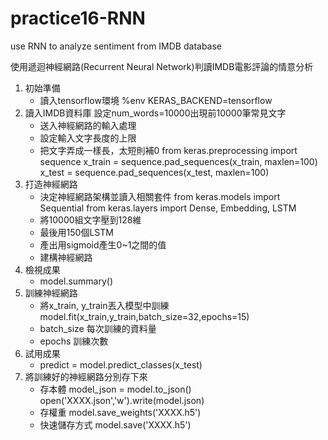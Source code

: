 # practice16-RNN
use RNN to analyze sentiment from IMDB database

使用遞迴神經網路(Recurrent Neural Network)判讀IMDB電影評論的情意分析
1. 初始準備 
   - 讀入tensorflow環境
        %env KERAS_BACKEND=tensorflow
2. 讀入IMDB資料庫
        設定num_words=10000出現前10000筆常見文字
   - 送入神經網路的輸入處理
   - 設定輸入文字長度的上限
   - 把文字弄成一樣長，太短則補0
        from keras.preprocessing import sequence
        x_train = sequence.pad_sequences(x_train, maxlen=100)
        x_test = sequence.pad_sequences(x_test, maxlen=100)
3. 打造神經網路
   - 決定神經網路架構並讀入相關套件
        from keras.models import Sequential
        from keras.layers import Dense, Embedding, LSTM
   - 將10000組文字壓到128維
   - 最後用150個LSTM
   - 產出用sigmoid產生0~1之間的值
   - 建構神經網路
4. 檢視成果
   - model.summary()
5. 訓練神經網路
   - 將x_train, y_train丟入模型中訓練 
        model.fit(x_train,y_train,batch_size=32,epochs=15)
   - batch_size 每次訓練的資料量
   - epochs 訓練次數
6. 試用成果
   - predict = model.predict_classes(x_test)
7. 將訓練好的神經網路分別存下來
   - 存本體 
        model_json = model.to_json()
        open('XXXX.json','w').write(model.json)
   - 存權重 
        model.save_weights('XXXX.h5')
   - 快速儲存方式
        model.save('XXXX.h5')
